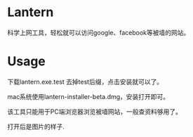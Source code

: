 # Lantern
科学上网工具，轻松就可以访问google、facebook等被墙的网站。
# Usage
下载lantern.exe.test  去掉test后缀，点击安装就可以了。

mac系统使用lantern-installer-beta.dmg，安装打开即可。


该工具只能用于PC端浏览器浏览被墙网站，一般查资料够用了。

打开后是图片的样子.